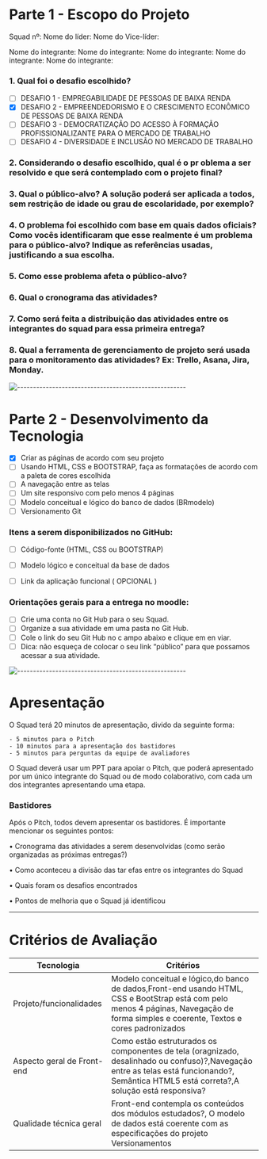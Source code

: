 # Parte 1 - Escopo do Projeto

Squad nº:
Nome do líder:
Nome do Vice-líder:

Nome do integrante:
Nome do integrante:
Nome do integrante:
Nome do integrante:
Nome do integrante:

### 1. Qual foi o desafio escolhido?

- [ ]  DESAFIO 1 - EMPREGABILIDADE DE PESSOAS DE BAIXA RENDA
- [x]  DESAFIO 2 - EMPREENDEDORISMO E O CRESCIMENTO ECONÔMICO DE PESSOAS DE BAIXA RENDA
- [ ]  DESAFIO 3 - DEMOCRATIZAÇÃO DO ACESSO À FORMAÇÃO PROFISSIONALIZANTE PARA O MERCADO DE TRABALHO
- [ ]  DESAFIO 4 - DIVERSIDADE E INCLUSÃO NO MERCADO DE
TRABALHO

### 2. Considerando o desafio escolhido, qual é o pr oblema a ser resolvido e que será contemplado com o projeto final?


### 3. Qual o público-alvo? A solução poderá ser aplicada a todos, sem restrição de idade ou grau de escolaridade, por exemplo?


### 4. O problema foi escolhido com base em quais dados oficiais? Como vocês identificaram que esse realmente é um problema para o público-alvo? Indique as referências usadas, justificando a sua escolha.


### 5. Como esse problema afeta o público-alvo?


### 6. Qual o cronograma das atividades?


### 7. Como será feita a distribuição das atividades entre os integrantes do squad para essa primeira entrega?



### 8. Qual a ferramenta de gerenciamento de projeto será usada para o monitoramento das atividades? Ex: Trello, Asana, Jira, Monday.


![-----------------------------------------------------](https://raw.githubusercontent.com/andreasbm/readme/master/assets/lines/colored.png)

# Parte 2 - Desenvolvimento da Tecnologia

- [x] Criar as páginas de acordo com seu projeto
- [ ] Usando HTML, CSS e BOOTSTRAP, faça as formatações de acordo com a paleta de cores escolhida
- [ ] A navegação entre as telas
- [ ] Um site responsivo com pelo menos 4 páginas
- [ ] Modelo conceitual e lógico do banco de dados (BRmodelo)
- [ ] Versionamento Git

### Itens a serem disponibilizados no GitHub:

- [ ] Código-fonte (HTML, CSS ou BOOTSTRAP)
- [ ] Modelo lógico e conceitual da base de dados
- [ ] Link da aplicação funcional ( OPCIONAL )


### Orientações gerais para a entrega no moodle:

- [ ] Crie uma conta no Git Hub para o seu Squad.
- [ ] Organize a sua atividade em uma pasta no Git Hub.
- [ ] Cole o link do seu Git Hub no c ampo abaixo e clique em en viar.
- [ ] Dica: não esqueça de colocar o seu link “público” para que possamos acessar a sua atividade.

![-----------------------------------------------------](https://raw.githubusercontent.com/andreasbm/readme/master/assets/lines/colored.png)

# Apresentação

O Squad terá 20 minutos de apresentação, divido da seguinte forma:

```
- 5 minutos para o Pitch
- 10 minutos para a apresentação dos bastidores
- 5 minutos para perguntas da equipe de avaliadores
```


O Squad deverá usar um PPT para apoiar o Pitch, que poderá apresentado por um único integrante do Squad ou de modo colaborativo, com cada um dos integrantes apresentando uma etapa.


### Bastidores

Após o Pitch, todos devem apresentar os bastidores. É importante mencionar os seguintes pontos:

• Cronograma das atividades a serem desenvolvidas (como serão organizadas as próximas entregas?)

• Como aconteceu a divisão das tar efas entre os integrantes do Squad

• Quais foram os desafios encontrados

• Pontos de melhoria que o Squad já identificou


--------------

# Critérios de Avaliação

| Tecnologia              | Critérios |
| --------                | ------- |
| Projeto/funcionalidades | Modelo conceitual e lógico,do banco de dados,Front-end usando HTML, CSS e BootStrap está com pelo menos 4 páginas, Navegação de forma simples e coerente, Textos e cores padronizados    |
| Aspecto geral de Front-end | Como estão estruturados os componentes de tela (oragnizado, desalinhado ou confuso)?,Navegação entre as telas está funcionando?, Semântica HTML5 está correta?,A solução está responsiva?    | 
| Qualidade técnica geral    | Front-end contempla os conteúdos dos módulos estudados?, O modelo de dados está coerente com as especificações do projeto Versionamentos    |